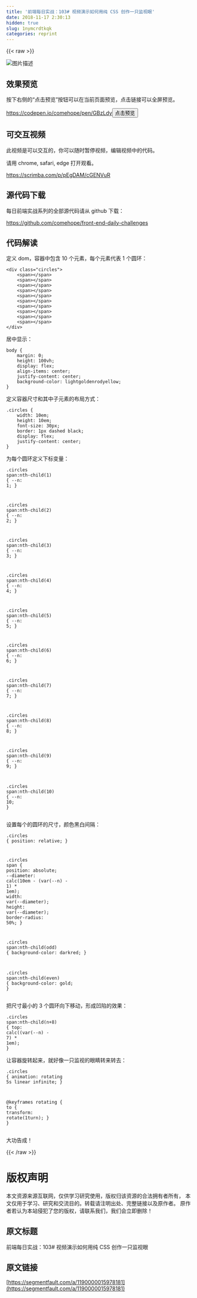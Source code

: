 ```yaml
---
title: '前端每日实战：103# 视频演示如何用纯 CSS 创作一只监视眼' 
date: 2018-11-17 2:30:13
hidden: true
slug: 1nymcrdtkqk
categories: reprint
---
```


{{< raw >}}
<p><span class="img-wrap"><img data-src="/img/bVbfcOK?w=400&amp;h=300" src="https://static.alili.tech/img/bVbfcOK?w=400&amp;h=300" alt="&#x56FE;&#x7247;&#x63CF;&#x8FF0;" title="&#x56FE;&#x7247;&#x63CF;&#x8FF0;" style="cursor:pointer;display:inline"></span></p><h2 id="articleHeader0">&#x6548;&#x679C;&#x9884;&#x89C8;</h2><p>&#x6309;&#x4E0B;&#x53F3;&#x4FA7;&#x7684;&#x201C;&#x70B9;&#x51FB;&#x9884;&#x89C8;&#x201D;&#x6309;&#x94AE;&#x53EF;&#x4EE5;&#x5728;&#x5F53;&#x524D;&#x9875;&#x9762;&#x9884;&#x89C8;&#xFF0C;&#x70B9;&#x51FB;&#x94FE;&#x63A5;&#x53EF;&#x4EE5;&#x5168;&#x5C4F;&#x9884;&#x89C8;&#x3002;</p><p><a href="https://codepen.io/comehope/pen/GBzLdy" rel="nofollow noreferrer" target="_blank">https://codepen.io/comehope/pen/GBzLdy</a><button class="btn btn-xs btn-default ml10 preview" data-url="comehope/pen/GBzLdy" data-typeid="3">&#x70B9;&#x51FB;&#x9884;&#x89C8;</button></p><h2 id="articleHeader1">&#x53EF;&#x4EA4;&#x4E92;&#x89C6;&#x9891;</h2><p>&#x6B64;&#x89C6;&#x9891;&#x662F;&#x53EF;&#x4EE5;&#x4EA4;&#x4E92;&#x7684;&#xFF0C;&#x4F60;&#x53EF;&#x4EE5;&#x968F;&#x65F6;&#x6682;&#x505C;&#x89C6;&#x9891;&#xFF0C;&#x7F16;&#x8F91;&#x89C6;&#x9891;&#x4E2D;&#x7684;&#x4EE3;&#x7801;&#x3002;</p><p>&#x8BF7;&#x7528; chrome, safari, edge &#x6253;&#x5F00;&#x89C2;&#x770B;&#x3002;</p><p><a href="https://scrimba.com/p/pEgDAM/cGENVuR" rel="nofollow noreferrer" target="_blank">https://scrimba.com/p/pEgDAM/cGENVuR</a></p><h2 id="articleHeader2">&#x6E90;&#x4EE3;&#x7801;&#x4E0B;&#x8F7D;</h2><p>&#x6BCF;&#x65E5;&#x524D;&#x7AEF;&#x5B9E;&#x6218;&#x7CFB;&#x5217;&#x7684;&#x5168;&#x90E8;&#x6E90;&#x4EE3;&#x7801;&#x8BF7;&#x4ECE; github &#x4E0B;&#x8F7D;&#xFF1A;</p><p><a href="https://github.com/comehope/front-end-daily-challenges" rel="nofollow noreferrer" target="_blank">https://github.com/comehope/front-end-daily-challenges</a></p><h2 id="articleHeader3">&#x4EE3;&#x7801;&#x89E3;&#x8BFB;</h2><p>&#x5B9A;&#x4E49; dom&#xFF0C;&#x5BB9;&#x5668;&#x4E2D;&#x5305;&#x542B; 10 &#x4E2A;&#x5143;&#x7D20;&#xFF0C;&#x6BCF;&#x4E2A;&#x5143;&#x7D20;&#x4EE3;&#x8868; 1 &#x4E2A;&#x5706;&#x73AF;&#xFF1A;</p><div class="widget-codetool" style="display:none"><div class="widget-codetool--inner"><span class="selectCode code-tool" data-toggle="tooltip" data-placement="top" title="" data-original-title="&#x5168;&#x9009;"></span> <span type="button" class="copyCode code-tool" data-toggle="tooltip" data-placement="top" data-clipboard-text="&lt;div class=&quot;circles&quot;&gt;
    &lt;span&gt;&lt;/span&gt;
    &lt;span&gt;&lt;/span&gt;
    &lt;span&gt;&lt;/span&gt;
    &lt;span&gt;&lt;/span&gt;
    &lt;span&gt;&lt;/span&gt;
    &lt;span&gt;&lt;/span&gt;
    &lt;span&gt;&lt;/span&gt;
    &lt;span&gt;&lt;/span&gt;
    &lt;span&gt;&lt;/span&gt;
    &lt;span&gt;&lt;/span&gt;
&lt;/div&gt;" title="" data-original-title="&#x590D;&#x5236;"></span> <span type="button" class="saveToNote code-tool" data-toggle="tooltip" data-placement="top" title="" data-original-title="&#x653E;&#x8FDB;&#x7B14;&#x8BB0;"></span></div></div><pre class="xml hljs"><code class="html"><span class="hljs-tag">&lt;<span class="hljs-name">div</span> <span class="hljs-attr">class</span>=<span class="hljs-string">&quot;circles&quot;</span>&gt;</span>
    <span class="hljs-tag">&lt;<span class="hljs-name">span</span>&gt;</span><span class="hljs-tag">&lt;/<span class="hljs-name">span</span>&gt;</span>
    <span class="hljs-tag">&lt;<span class="hljs-name">span</span>&gt;</span><span class="hljs-tag">&lt;/<span class="hljs-name">span</span>&gt;</span>
    <span class="hljs-tag">&lt;<span class="hljs-name">span</span>&gt;</span><span class="hljs-tag">&lt;/<span class="hljs-name">span</span>&gt;</span>
    <span class="hljs-tag">&lt;<span class="hljs-name">span</span>&gt;</span><span class="hljs-tag">&lt;/<span class="hljs-name">span</span>&gt;</span>
    <span class="hljs-tag">&lt;<span class="hljs-name">span</span>&gt;</span><span class="hljs-tag">&lt;/<span class="hljs-name">span</span>&gt;</span>
    <span class="hljs-tag">&lt;<span class="hljs-name">span</span>&gt;</span><span class="hljs-tag">&lt;/<span class="hljs-name">span</span>&gt;</span>
    <span class="hljs-tag">&lt;<span class="hljs-name">span</span>&gt;</span><span class="hljs-tag">&lt;/<span class="hljs-name">span</span>&gt;</span>
    <span class="hljs-tag">&lt;<span class="hljs-name">span</span>&gt;</span><span class="hljs-tag">&lt;/<span class="hljs-name">span</span>&gt;</span>
    <span class="hljs-tag">&lt;<span class="hljs-name">span</span>&gt;</span><span class="hljs-tag">&lt;/<span class="hljs-name">span</span>&gt;</span>
    <span class="hljs-tag">&lt;<span class="hljs-name">span</span>&gt;</span><span class="hljs-tag">&lt;/<span class="hljs-name">span</span>&gt;</span>
<span class="hljs-tag">&lt;/<span class="hljs-name">div</span>&gt;</span></code></pre><p>&#x5C45;&#x4E2D;&#x663E;&#x793A;&#xFF1A;</p><div class="widget-codetool" style="display:none"><div class="widget-codetool--inner"><span class="selectCode code-tool" data-toggle="tooltip" data-placement="top" title="" data-original-title="&#x5168;&#x9009;"></span> <span type="button" class="copyCode code-tool" data-toggle="tooltip" data-placement="top" data-clipboard-text="body {
    margin: 0;
    height: 100vh;
    display: flex;
    align-items: center;
    justify-content: center;
    background-color: lightgoldenrodyellow;
}" title="" data-original-title="&#x590D;&#x5236;"></span> <span type="button" class="saveToNote code-tool" data-toggle="tooltip" data-placement="top" title="" data-original-title="&#x653E;&#x8FDB;&#x7B14;&#x8BB0;"></span></div></div><pre class="css hljs"><code class="css"><span class="hljs-selector-tag">body</span> {
    <span class="hljs-attribute">margin</span>: <span class="hljs-number">0</span>;
    <span class="hljs-attribute">height</span>: <span class="hljs-number">100vh</span>;
    <span class="hljs-attribute">display</span>: flex;
    <span class="hljs-attribute">align-items</span>: center;
    <span class="hljs-attribute">justify-content</span>: center;
    <span class="hljs-attribute">background-color</span>: lightgoldenrodyellow;
}</code></pre><p>&#x5B9A;&#x4E49;&#x5BB9;&#x5668;&#x5C3A;&#x5BF8;&#x548C;&#x5176;&#x4E2D;&#x5B50;&#x5143;&#x7D20;&#x7684;&#x5E03;&#x5C40;&#x65B9;&#x5F0F;&#xFF1A;</p><div class="widget-codetool" style="display:none"><div class="widget-codetool--inner"><span class="selectCode code-tool" data-toggle="tooltip" data-placement="top" title="" data-original-title="&#x5168;&#x9009;"></span> <span type="button" class="copyCode code-tool" data-toggle="tooltip" data-placement="top" data-clipboard-text=".circles {
    width: 10em;
    height: 10em;
    font-size: 30px;
    border: 1px dashed black;
    display: flex;
    justify-content: center;
}" title="" data-original-title="&#x590D;&#x5236;"></span> <span type="button" class="saveToNote code-tool" data-toggle="tooltip" data-placement="top" title="" data-original-title="&#x653E;&#x8FDB;&#x7B14;&#x8BB0;"></span></div></div><pre class="css hljs"><code class="css"><span class="hljs-selector-class">.circles</span> {
    <span class="hljs-attribute">width</span>: <span class="hljs-number">10em</span>;
    <span class="hljs-attribute">height</span>: <span class="hljs-number">10em</span>;
    <span class="hljs-attribute">font-size</span>: <span class="hljs-number">30px</span>;
    <span class="hljs-attribute">border</span>: <span class="hljs-number">1px</span> dashed black;
    <span class="hljs-attribute">display</span>: flex;
    <span class="hljs-attribute">justify-content</span>: center;
}</code></pre><p>&#x4E3A;&#x6BCF;&#x4E2A;&#x5706;&#x73AF;&#x5B9A;&#x4E49;&#x4E0B;&#x6807;&#x53D8;&#x91CF;&#xFF1A;</p><div class="widget-codetool" style="display:none"><div class="widget-codetool--inner"><span class="selectCode code-tool" data-toggle="tooltip" data-placement="top" title="" data-original-title="&#x5168;&#x9009;"></span> <span type="button" class="copyCode code-tool" data-toggle="tooltip" data-placement="top" data-clipboard-text=".circles span:nth-child(1) {
    --n: 1;
}

.circles span:nth-child(2) {
    --n: 2;
}

.circles span:nth-child(3) {
    --n: 3;
}

.circles span:nth-child(4) {
    --n: 4;
}

.circles span:nth-child(5) {
    --n: 5;
}

.circles span:nth-child(6) {
    --n: 6;
}

.circles span:nth-child(7) {
    --n: 7;
}

.circles span:nth-child(8) {
    --n: 8;
}

.circles span:nth-child(9) {
    --n: 9;
}

.circles span:nth-child(10) {
    --n: 10;
}" title="" data-original-title="&#x590D;&#x5236;"></span> <span type="button" class="saveToNote code-tool" data-toggle="tooltip" data-placement="top" title="" data-original-title="&#x653E;&#x8FDB;&#x7B14;&#x8BB0;"></span></div></div><pre class="css hljs"><code class="css"><span class="hljs-selector-class">.circles</span> <span class="hljs-selector-tag">span</span><span class="hljs-selector-pseudo">:nth-child(1)</span> {
    <span class="hljs-attribute">--n</span>: <span class="hljs-number">1</span>;
}

<span class="hljs-selector-class">.circles</span> <span class="hljs-selector-tag">span</span><span class="hljs-selector-pseudo">:nth-child(2)</span> {
    <span class="hljs-attribute">--n</span>: <span class="hljs-number">2</span>;
}

<span class="hljs-selector-class">.circles</span> <span class="hljs-selector-tag">span</span><span class="hljs-selector-pseudo">:nth-child(3)</span> {
    <span class="hljs-attribute">--n</span>: <span class="hljs-number">3</span>;
}

<span class="hljs-selector-class">.circles</span> <span class="hljs-selector-tag">span</span><span class="hljs-selector-pseudo">:nth-child(4)</span> {
    <span class="hljs-attribute">--n</span>: <span class="hljs-number">4</span>;
}

<span class="hljs-selector-class">.circles</span> <span class="hljs-selector-tag">span</span><span class="hljs-selector-pseudo">:nth-child(5)</span> {
    <span class="hljs-attribute">--n</span>: <span class="hljs-number">5</span>;
}

<span class="hljs-selector-class">.circles</span> <span class="hljs-selector-tag">span</span><span class="hljs-selector-pseudo">:nth-child(6)</span> {
    <span class="hljs-attribute">--n</span>: <span class="hljs-number">6</span>;
}

<span class="hljs-selector-class">.circles</span> <span class="hljs-selector-tag">span</span><span class="hljs-selector-pseudo">:nth-child(7)</span> {
    <span class="hljs-attribute">--n</span>: <span class="hljs-number">7</span>;
}

<span class="hljs-selector-class">.circles</span> <span class="hljs-selector-tag">span</span><span class="hljs-selector-pseudo">:nth-child(8)</span> {
    <span class="hljs-attribute">--n</span>: <span class="hljs-number">8</span>;
}

<span class="hljs-selector-class">.circles</span> <span class="hljs-selector-tag">span</span><span class="hljs-selector-pseudo">:nth-child(9)</span> {
    <span class="hljs-attribute">--n</span>: <span class="hljs-number">9</span>;
}

<span class="hljs-selector-class">.circles</span> <span class="hljs-selector-tag">span</span><span class="hljs-selector-pseudo">:nth-child(10)</span> {
    <span class="hljs-attribute">--n</span>: <span class="hljs-number">10</span>;
}</code></pre><p>&#x8BBE;&#x7F6E;&#x6BCF;&#x4E2A;&#x7684;&#x5706;&#x73AF;&#x7684;&#x5C3A;&#x5BF8;&#xFF0C;&#x989C;&#x8272;&#x9ED1;&#x767D;&#x95F4;&#x9694;&#xFF1A;</p><div class="widget-codetool" style="display:none"><div class="widget-codetool--inner"><span class="selectCode code-tool" data-toggle="tooltip" data-placement="top" title="" data-original-title="&#x5168;&#x9009;"></span> <span type="button" class="copyCode code-tool" data-toggle="tooltip" data-placement="top" data-clipboard-text=".circles {
    position: relative;
}

.circles span {
    position: absolute;
    --diameter: calc(10em - (var(--n) - 1) * 1em);
    width: var(--diameter);
    height: var(--diameter);
    border-radius: 50%;
}

.circles span:nth-child(odd) {
    background-color: darkred;
}

.circles span:nth-child(even) {
    background-color: gold;
}" title="" data-original-title="&#x590D;&#x5236;"></span> <span type="button" class="saveToNote code-tool" data-toggle="tooltip" data-placement="top" title="" data-original-title="&#x653E;&#x8FDB;&#x7B14;&#x8BB0;"></span></div></div><pre class="css hljs"><code class="css"><span class="hljs-selector-class">.circles</span> {
    <span class="hljs-attribute">position</span>: relative;
}

<span class="hljs-selector-class">.circles</span> <span class="hljs-selector-tag">span</span> {
    <span class="hljs-attribute">position</span>: absolute;
    <span class="hljs-attribute">--diameter</span>: <span class="hljs-built_in">calc</span>(10em - (var(--n) - <span class="hljs-number">1</span>) * <span class="hljs-number">1em</span>);
    <span class="hljs-attribute">width</span>: <span class="hljs-built_in">var</span>(--diameter);
    <span class="hljs-attribute">height</span>: <span class="hljs-built_in">var</span>(--diameter);
    <span class="hljs-attribute">border-radius</span>: <span class="hljs-number">50%</span>;
}

<span class="hljs-selector-class">.circles</span> <span class="hljs-selector-tag">span</span><span class="hljs-selector-pseudo">:nth-child(odd)</span> {
    <span class="hljs-attribute">background-color</span>: darkred;
}

<span class="hljs-selector-class">.circles</span> <span class="hljs-selector-tag">span</span><span class="hljs-selector-pseudo">:nth-child(even)</span> {
    <span class="hljs-attribute">background-color</span>: gold;
}</code></pre><p>&#x628A;&#x5C3A;&#x5BF8;&#x6700;&#x5C0F;&#x7684; 3 &#x4E2A;&#x5706;&#x73AF;&#x5411;&#x4E0B;&#x79FB;&#x52A8;&#xFF0C;&#x5F62;&#x6210;&#x51F9;&#x9677;&#x7684;&#x6548;&#x679C;&#xFF1A;</p><div class="widget-codetool" style="display:none"><div class="widget-codetool--inner"><span class="selectCode code-tool" data-toggle="tooltip" data-placement="top" title="" data-original-title="&#x5168;&#x9009;"></span> <span type="button" class="copyCode code-tool" data-toggle="tooltip" data-placement="top" data-clipboard-text=".circles span:nth-child(n+8) {
    top: calc((var(--n) - 7) * 1em);
}" title="" data-original-title="&#x590D;&#x5236;"></span> <span type="button" class="saveToNote code-tool" data-toggle="tooltip" data-placement="top" title="" data-original-title="&#x653E;&#x8FDB;&#x7B14;&#x8BB0;"></span></div></div><pre class="css hljs"><code class="css"><span class="hljs-selector-class">.circles</span> <span class="hljs-selector-tag">span</span><span class="hljs-selector-pseudo">:nth-child(n+8)</span> {
    <span class="hljs-attribute">top</span>: <span class="hljs-built_in">calc</span>((var(--n) - <span class="hljs-number">7</span>) * <span class="hljs-number">1em</span>);
}</code></pre><p>&#x8BA9;&#x5BB9;&#x5668;&#x65CB;&#x8F6C;&#x8D77;&#x6765;&#xFF0C;&#x5C31;&#x597D;&#x50CF;&#x4E00;&#x53EA;&#x76D1;&#x89C6;&#x7684;&#x773C;&#x775B;&#x8F6C;&#x6765;&#x8F6C;&#x53BB;&#xFF1A;</p><div class="widget-codetool" style="display:none"><div class="widget-codetool--inner"><span class="selectCode code-tool" data-toggle="tooltip" data-placement="top" title="" data-original-title="&#x5168;&#x9009;"></span> <span type="button" class="copyCode code-tool" data-toggle="tooltip" data-placement="top" data-clipboard-text=".circles {
    animation: rotating 5s linear infinite;
}

@keyframes rotating {
    to {
        transform: rotate(1turn);
    }
}" title="" data-original-title="&#x590D;&#x5236;"></span> <span type="button" class="saveToNote code-tool" data-toggle="tooltip" data-placement="top" title="" data-original-title="&#x653E;&#x8FDB;&#x7B14;&#x8BB0;"></span></div></div><pre class="css hljs"><code class="css"><span class="hljs-selector-class">.circles</span> {
    <span class="hljs-attribute">animation</span>: rotating <span class="hljs-number">5s</span> linear infinite;
}

@<span class="hljs-keyword">keyframes</span> rotating {
    <span class="hljs-selector-tag">to</span> {
        <span class="hljs-attribute">transform</span>: <span class="hljs-built_in">rotate</span>(1turn);
    }
}</code></pre><p>&#x5927;&#x529F;&#x544A;&#x6210;&#xFF01;</p>
{{< /raw >}}

# 版权声明
本文资源来源互联网，仅供学习研究使用，版权归该资源的合法拥有者所有，
本文仅用于学习、研究和交流目的。转载请注明出处、完整链接以及原作者。
原作者若认为本站侵犯了您的版权，请联系我们，我们会立即删除！

## 原文标题
前端每日实战：103# 视频演示如何用纯 CSS 创作一只监视眼

## 原文链接
[https://segmentfault.com/a/1190000015978181](https://segmentfault.com/a/1190000015978181)

